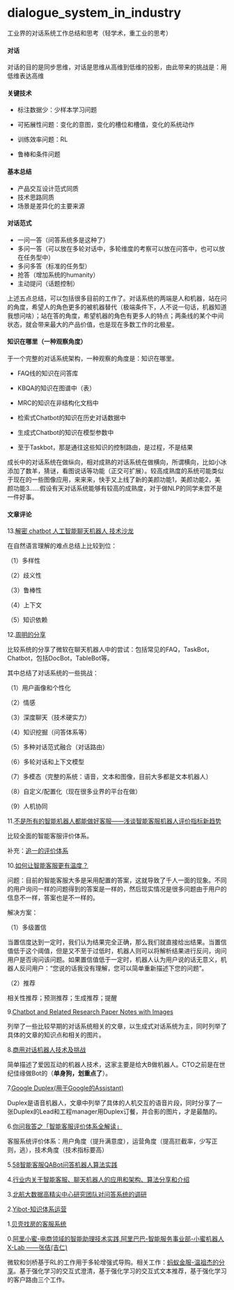 # dialogue_system_in_industry
工业界的对话系统工作总结和思考（轻学术，重工业的思考）

#### 对话

对话的目的是同步思维，对话是思维从高维到低维的投影，由此带来的挑战是：用低维表达高维

#### 关键技术

+ 标注数据少：少样本学习问题

+ 可拓展性问题：变化的意图，变化的槽位和槽值，变化的系统动作

+ 训练效率问题：RL

+ 鲁棒和条件问题

#### 基本总结

+ 产品交互设计范式同质
+ 技术思路同质
+ 场景是差异化的主要来源

#### 对话范式

+ 一问一答（问答系统多是这种了）
+ 多问一答（可以放在多轮对话中，多轮维度的考察可以放在问答中，也可以放在任务型中）
+ 多问多答（标准的任务型）
+ 抢答（增加系统的humanity）
+ 主动提问（话题控制）

上述五点总结，可以包括很多目前的工作了。对话系统的两端是人和机器，站在问的角度，希望人的角色更多的被机器替代（极端条件下，人不说一句话，机器知道我想问啥）；站在答的角度，希望机器的角色有更多人的特点；两条线的某个中间状态，就会带来最大的产品价值，也是现在多数工作的北极星。
    
#### 知识在哪里（一种观察角度）

于一个完整的对话系统架构，一种观察的角度是：知识在哪里。

+ FAQ线的知识在问答库

+ KBQA的知识在图谱中（表）

+ MRC的知识在非结构化文档中

+ 检索式Chatbot的知识在历史对话数据中

+ 生成式Chatbot的知识在模型参数中

+ 至于Taskbot，那是通往这些知识的控制路由，是过程，不是结果

成长中的对话系统在做纵向，相对成熟的对话系统在做横向，所谓横向，比如小冰添加了数羊，猜谜，看图说话等功能（正交可扩展）。较高成熟度的系统可能类似于现在的一些图像应用，来来来，快手又上线了新的美颜功能1，美颜功能2，美颜功能3......假设有天对话系统能够有较高的成熟度，对于做NLP的同学未尝不是一件好事。


#### 文章评论

13.[解密 chatbot 人工智能聊天机器人 技术沙龙](https://mp.weixin.qq.com/s/r7vPOSdH7XK_3jc1WLqr2Q)

在自然语言理解的难点总结上比较到位：

（1）多样性

（2）歧义性

（3）鲁棒性

（4）上下文

（5）知识依赖

12.[周明的分享](https://mp.weixin.qq.com/s/FBynWU8BLyJcUomO3Y8mSg)

比较系统的分享了微软在聊天机器人中的尝试：包括常见的FAQ，TaskBot，Chatbot，包括DocBot，TableBot等。

其中总结了对话系统的一些挑战：

（1）用户画像和个性化

（2）情感

（3）深度聊天（技术硬实力）

（4）知识挖掘（问答体系等）

（5）多种对话范式融合（对话路由）

（6）多轮对话和上下文模型

（7）多模态（完整的系统：语音，文本和图像，目前大多都是文本机器人）

（8）自定义/配置化（现在很多业界的平台在做）

（9）人机协同

11.[不是所有的智能机器人都能做好客服——浅谈智能客服机器人评价指标新趋势](https://mp.weixin.qq.com/s/n-uicubtTFyOH00HAvRgMQ)

比较全面的智能客服评价体系。

补充：[追一的评价体系](https://mp.weixin.qq.com/s/Xj2QMbZXPLigiFhsT33k_A)

10.[如何让智能客服更有温度？](https://mp.weixin.qq.com/s/d6ie_Q-NyMh4Sp4mXWqpyQ)

问题：目前的智能客服大多是采用配置的答案，这就导致了千人一面的现象。不同的用户询问一样的问题得到的答案是一样的，然后现实情况是很多问题由于用户的信息不一样，答案也是不一样的。

解决方案：

（1）多级置信

当置信度达到一定时，我们认为结果完全正确，那么我们就直接给出结果。当置信值低于这个阈值，但是又不至于过低时，机器人则可以将解析结果进行反问，询问用户是否询问该问题。如果置信值低于一定时，机器人认为用户说的话无意义，机器人反问用户：“您说的话我没有理解，您可以简单重新描述下您的问题”。

（2）推荐

相关性推荐；预测推荐；生成推荐；提醒

9.[Chatbot and Related Research Paper Notes with Images](https://github.com/ricsinaruto/Seq2seqChatbots/wiki/Chatbot-and-Related-Research-Paper-Notes-with-Images#kaisheng-yao-baolin-peng-geoffrey-zweig-kam-fai-wong)

列举了一些比较早期的对话系统相关的文章，以生成式对话系统为主，同时列举了具体的文章的知识点和相关的图片。

8.[商用对话机器人技术及挑战](https://mp.weixin.qq.com/s/Tq61UOry2mnFaMSOIeV1wg)

简单描述了爱因互动的机器人技术，这家主要是给大B做机器人。CTO之前是在世纪佳缘做Bot的（**单身狗，划重点了**）。

7.[Google Duplex(用于Google的Assistant)](https://ai.googleblog.com/2018/05/duplex-ai-system-for-natural-conversation.html)

Duplex是语音机器人，文章中列举了具体的人机交互的语音片段，同时分享了一张Duplex的Lead和工程manager用Duplex订餐，并合影的图片，才是最酷的。

6.[你问我答之「智能客服评价体系全解读」](https://mp.weixin.qq.com/s?__biz=MzIzNzY5NDM2Nw==&mid=2247484049&idx=1&sn=d1d100abb898663900ccc2aa78aea0ad&chksm=e8c5fe61dfb2777732b9eada85bdde26c6cdd6b2c707ccf14f8c8d3dedb2bd7128c38bfc2bce&scene=21#wechat_redirect)

客服系统评价体系：用户角度（提升满意度），运营角度（提高拦截率，少写正则，逃），技术角度（技术指标要高）

5.[58智能客服QABot问答机器人算法实践](https://mp.weixin.qq.com/s/o7x1BigfIMJIJEGxlFlLow)

4.[行业内关于智能客服、聊天机器人的应用和架构、算法分享和介绍](https://github.com/lizhe2004/chatbot-list)

3.[北航大数据高精尖中心研究团队对问答系统的调研](https://github.com/BDBC-KG-NLP/QA-Survey)

2.[Yibot-知识体系运营](https://mp.weixin.qq.com/s/9-HUoePmGvv40JVWcPtHew)

1.[贝壳找房的客服系统](https://mp.weixin.qq.com/s/b-Y8LUlKt8WOHtJG-HHFGA)

0.[阿里小蜜-电商领域的智能助理技术实践,阿里巴巴-智能服务事业部-小蜜机器人X-Lab ——张佶(吉仁)](http://bos.itdks.com/79928a1b774c4d88a0c1b171d990263e.pdf)

微软和剑桥基于RL的工作用于多轮增强式导购。相关工作：[蚂蚁金服-温祖杰的分享](https://yq.aliyun.com/live/2446)。基于强化学习的交互式澄清，基于强化学习的交互式文本推荐，基于强化学习的客户路由三个工作。
